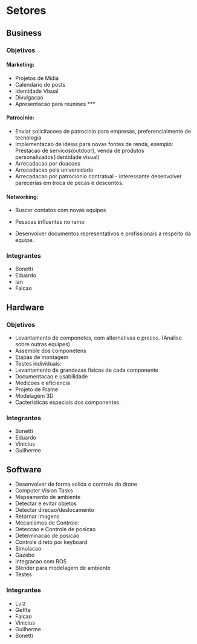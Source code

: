 # Setores

## Business

### Objetivos

#### Marketing:

- Projetos de Midia
- Calendario de posts
- Identidade Visual
- Divulgacao
- Apresentacao para reunioes \*\*\*

#### Patrocinio:

- Enviar solicitacoes de patrocinio para empresas, preferencialmente de tecnologia
- Implementacao de ideias para novas fontes de renda, exemplo: Prestacao de servicos(outdoor), venda de produtos personalizados(identidade visual)
- Arrecadacao por doacoes
- Arrecadacao pela universidade
- Arrecadacao por patrocionio contratual - interessante desenvolver parecerias em troca de pecas e descontos.

#### Networking:

- Buscar contatos com novas equipes
- Pessoas influentes no ramo

- Desenvolver documentos representativos e profissionais a respeito da equipe.

### Integrantes

- Bonetti
- Eduardo
- Ian
- Falcao

## Hardware

### Objetivos

- Levantamento de componetes, com alternativas e precos. (Analise sobre outras equipes)
- Assemble dos componetens
- Etapas de montagem
- Testes individuais:
- Levantamento de grandezas fisicas de cada componente
- Documentacao e usabilidade
- Medicoes e eficiencia
- Projeto de Frame
- Modelagem 3D
- Cacteristicas espaciais dos componentes.

### Integrantes

- Bonetti
- Eduardo
- Vinicius
- Guilherme

## Software

- Desenvolver de forma solida o controle do drone
- Computer Vision Tasks
- Mapeamento de ambiente
- Detectar e evitar objetos
- Detectar direcao/deslocamento
- Retornar Imagens
- Mecanismos de Controle:
- Deteccao e Controle de posicao
- Determinacao de posicao
- Controle direto por keyboard
- Simulacao
- Gazebo
- Integracao com ROS
- Blender para modelagem de ambiente
- Testes

### Integrantes

- Luiz
- Geffte
- Falcao
- Vinicius
- Guilherme
- Bonetti
